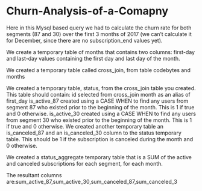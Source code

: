 # Churn-Analysis-of-a-Comapny 
Here in this Mysql based query
we had to calculate the churn rate for both segments (87 and 30) over the first 3 months of
2017 (we can’t calculate it for December, since there are no subscription_end values yet). 

We create a temporary table of months that contains two columns: first-day and last-day
values containing the first day and last day of the month.

We created a temporary table called cross_join, from table codebytes and  months

We created a temporary table, status, from the cross_join table you created. This table should
contain:
id selected from cross_join
month as an alias of first_day
is_active_87 created using a CASE WHEN to find any users from segment 87 who existed
prior to the beginning of the month. This is 1 if true and 0 otherwise.
is_active_30 created using a CASE WHEN to find any users from segment 30 who existed prior
to the beginning of the month. This is 1 if true and 0 otherwise.
We created another temporary table an is_canceled_87 and an is_canceled_30 column to the status temporary table. This
should be 1 if the subscription is canceled during the month and 0 otherwise.

We created a status_aggregate temporary table that is a SUM of the active and canceled
subscriptions for each segment, for each month.

The resultant columns are:sum_active_87,sum_active_30,sum_canceled_87,sum_canceled_3
